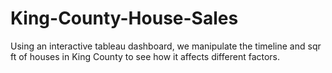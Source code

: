# King-County-House-Sales
Using an interactive tableau dashboard, we manipulate the timeline and sqr ft of houses in King County to see how it affects different factors. 
